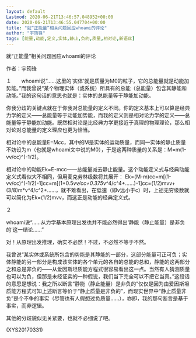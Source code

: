 ```yaml
---
layout: default
Lastmod: 2020-06-21T13:46:57.048952+00:00
date: 2020-06-21T13:46:55.047704+00:00
title: "就“正能量”相关问题回应whoami的评论"
author: "宇筠锋"
tags: [能量,动能,定义,实体,静止,负的,质量,相对论,新语丝]
---
```


就“正能量”相关问题回应whoami的评论

作者：宇筠锋

１　　whoami说“……这里的‘实体’就是质量为M0的粒子，它的总能量就是动能加势能。”而我曾说“某个物理实体（或系统）所具有的总能（总能量）包含其静能和动能。”我的这句话的意思也就是：实体的总能量等于静能加动能。

你我分歧的关键点就在于你我对总能量的定义不同。你的定义基本上可以算是经典力学的定义——总能量等于动能加势能，而我的定义则是相对论力学的定义——总能量等于静能加动能。既然相对论是比经典力学更接近于真理的物理理论，那么相对论对总能量的定义理应也更为恰当。

相对论中的总能量E=M*c*c，其中的M是实体的运动质量，而同一实体的静止质量不妨设为m（也就是whoami文中说的M0），于是这两种质量的关系是：M=m(1-vv/cc)^(-1/2)。

相对论中的动能Ek=E-mcc——总能量减去静止能量。这个动能定义式与经典动能定义式看似大不相同，但用麦克劳林级数将其展开： Ek=(M-m)cc=m[(1-vv/cc)^(-1/2)-1]cc=m[(1+0.5*vv/cc+0.375*v^4/c^4+……)-1]cc=(1/2)mvv+(3/8)m*v^4/c^2+……，就不难看出，在低速（即v远小于c）时，上述无穷级数就可以简化为Ek=(1/2)mvv，而这正是动能的经典定义式。

２

whoami说“……从力学基本原理出发也并不能必然得出‘静能（静止能量）是非负的’这一结论……”

对！从原理出发推理，确实不必然！不过，不必然不等于不然。

我曾说“某实体或系统所包含的势能是其静能的一部分，这部分能量可正可负；实体静能的另一部分是构成该实体的各个单元的各自的总能的总和，静能的这两部分之和总是非负的——从爱因斯坦质能方程式很容易看出这一点。当然有人猜测质量也可以为负，但那是未经证实的一种假说，我们当下完全可以不把它当真。”这段话的意思是想说：我之所以断言“静能（静止能量）是非负的”仅仅是因为由爱因斯坦质能方程式可知上述断言等价于“静止质量是非负的”，而现实世界中“静止质量非负”是个不争的事实（尽管也有人假想过负质量……），亦即，我的那句断言是基于事实，而非逻辑。

其他的分歧貌似无关紧要，也就不必细说了吧。

(XYS20170331)


